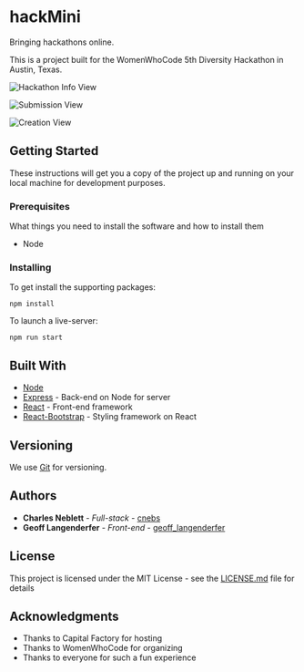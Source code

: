 # hackMini

Bringing hackathons online.

This is a project built for the WomenWhoCode 5th Diversity Hackathon in Austin, Texas.

![Hackathon Info View](https://i.imgur.com/QXiqHFG.png)

![Submission View](https://i.imgur.com/krUCuPG.png)

![Creation View](https://i.imgur.com/iAOGtWp.png)

## Getting Started

These instructions will get you a copy of the project up and running on your local machine for development purposes.

### Prerequisites

What things you need to install the software and how to install them

* Node

### Installing

To get install the supporting packages:
```
npm install
```

To launch a live-server:
```
npm run start
```


## Built With

* [Node](https://nodejs.org)
* [Express](https://expressjs.com) - Back-end on Node for server
* [React](https://reactjs.org) - Front-end framework
* [React-Bootstrap](https://react-bootstrap.github.io) - Styling framework on React

## Versioning

We use [Git](https://git-scm.com) for versioning.

## Authors

* **Charles Neblett** - *Full-stack* - [cnebs](https://github.com/cnebs)
* **Geoff Langenderfer** - *Front-end* - [geoff_langenderfer](https://github.com/geofflangenderfer)

## License

This project is licensed under the MIT License - see the [LICENSE.md](LICENSE.md) file for details

## Acknowledgments

* Thanks to Capital Factory for hosting
* Thanks to WomenWhoCode for organizing
* Thanks to everyone for such a fun experience
